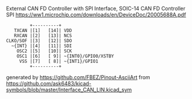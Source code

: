 External CAN FD Controller with SPI Interface, SOIC-14
CAN FD Controller SPI
https://ww1.microchip.com/downloads/en/DeviceDoc/20005688A.pdf


	         +----------+
	   TXCAN |[1]   [14]| VDD
	   RXCAN |[2]   [13]| NCS
	CLKO/SOF |[3]   [12]| SDO
	  ~{INT} |[4]   [11]| SDI
	    OSC2 |[5]   [10]| SCK
	    OSC1 |[6]   [ 9]| ~{INT0}/GPIO0/XSTBY
	     VSS |[7]   [ 8]| ~{INT1}/GPIO1
	         +----------+


generated by https://github.com/FBEZ/Pinout-AsciiArt from https://github.com/ask6483/kicad-symbols/blob/master/Interface_CAN_LIN.kicad_sym